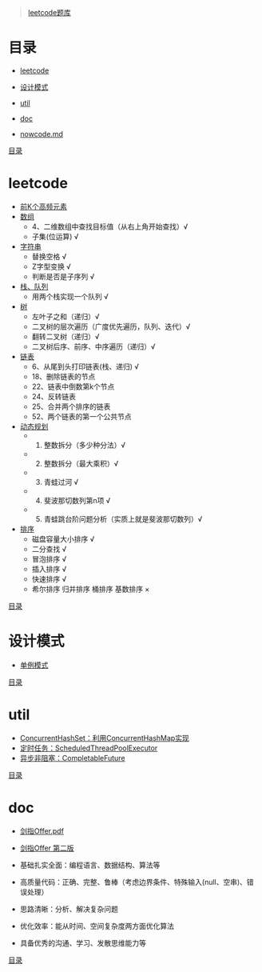 > [leetcode题库](https://leetcode-cn.com/problemset/all/)

# 目录
- [leetcode](#leetcode)
- [设计模式](#设计模式)
- [util](#util)
- [doc](#doc)

- [nowcode.md](https://github.com/Panl99/leetcode/tree/master/java/src/nowcoder/nowcode.md)

[目录](#目录)

# leetcode
- [前K个高频元素](https://github.com/Panl99/leetcode/tree/master/java/src/leetcode/TopkFrequentElements.java)
- [数组](https://github.com/Panl99/leetcode/tree/master/java/src/leetcode/ArrayDemo.java)
    - 4、二维数组中查找目标值（从右上角开始查找）√
    - 子集(位运算) √
- [字符串](https://github.com/Panl99/leetcode/tree/master/java/src/leetcode/StringDemo.java)
    - 替换空格 √
    - Z字型变换 √
    - 判断是否是子序列 √
- [栈、队列](https://github.com/Panl99/leetcode/tree/master/java/src/leetcode/StackQueueDemo.java)
    - 用两个栈实现一个队列 √
- [树](https://github.com/Panl99/leetcode/tree/master/java/src/leetcode/TreeDemo.java)
    - 左叶子之和（递归）√
    - 二叉树的层次遍历（广度优先遍历，队列、迭代）√
    - 翻转二叉树（递归）√
    - 二叉树后序、前序、中序遍历（递归）√
- [链表](https://github.com/Panl99/leetcode/tree/master/java/src/leetcode/ListDemo.java)
    - 6、从尾到头打印链表(栈、递归) √
    - 18、删除链表的节点
    - 22、链表中倒数第k个节点
    - 24、反转链表
    - 25、合并两个排序的链表
    - 52、两个链表的第一个公共节点
- [动态规划](https://github.com/Panl99/leetcode/tree/master/java/src/leetcode/DynamicProgramming.java)
    - 1. 整数拆分（多少种分法）√
    - 2. 整数拆分（最大乘积）√
    - 3. 青蛙过河 √
    - 4. 斐波那切数列第n项 √
    - 5. 青蛙跳台阶问题分析（实质上就是斐波那切数列）√
- [排序](https://github.com/Panl99/leetcode/tree/master/java/src/leetcode/SortDemo.java)
    - 磁盘容量大小排序 √
    - 二分查找 √
    - 冒泡排序 √
    - 插入排序 √
    - 快速排序 √
    - 希尔排序 归并排序 桶排序 基数排序 ×

[目录](#目录)

# 设计模式
- [单例模式](https://github.com/Panl99/leetcode/tree/master/java/src/designpattern/Singleton.java)

[目录](#目录)

# util
- [ConcurrentHashSet：利用ConcurrentHashMap实现](https://github.com/Panl99/leetcode/tree/master/java/src/util/ConcurrentHashSet.java)
- [定时任务：ScheduledThreadPoolExecutor](https://github.com/Panl99/leetcode/tree/master/java/src/util/ScheduledThreadPoolExecutorDemo.java)
- [异步非阻塞：CompletableFuture](https://github.com/Panl99/leetcode/tree/master/java/src/util/CompletableFutureDemo.java)

[目录](#目录)

# doc
- [剑指Offer.pdf](https://github.com/Panl99/leetcode/tree/master/resources/static/doc/剑指Offer.pdf)
- [剑指Offer 第二版](https://www.cnblogs.com/52yu/p/13352567.html)

- 基础扎实全面：编程语言、数据结构、算法等
- 高质量代码：正确、完整、鲁棒（考虑边界条件、特殊输入(null、空串)、错误处理）
- 思路清晰：分析、解决复杂问题
- 优化效率：能从时间、空间复杂度两方面优化算法
- 具备优秀的沟通、学习、发散思维能力等

[目录](#目录)